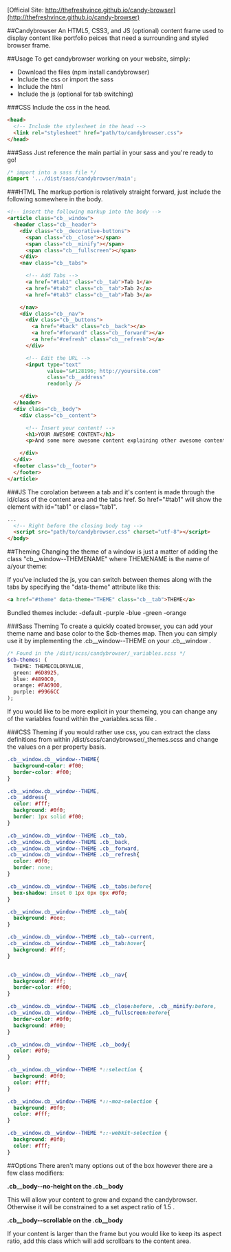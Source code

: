 [Official Site: http://thefreshvince.github.io/candy-browser](http://thefreshvince.github.io/candy-browser)

##Candybrowser
An HTML5, CSS3, and JS (optional) content frame used to display content like portfolio peices that need a surrounding and styled browser frame.

##Usage
To get candybrowser working on your website, simply:
- Download the files (npm install candybrowser)
- Include the css or import the sass
- Include the html
- Include the js (optional for tab switching)

###CSS
Include the css in the head.
```html
<head>
  <!-- Include the stylesheet in the head -->
  <link rel="stylesheet" href="path/to/candybrowser.css">
</head>
```

###Sass
Just reference the main partial in your sass and you're ready to go!
```scss
/* import into a sass file */
@import '.../dist/sass/candybrowser/main';
```

###HTML
The markup portion is relatively straight forward, just include the following somewhere in the body.
```html
<!-- insert the following markup into the body -->
<article class="cb__window">
  <header class="cb__header">
    <div class="cb__decorative-buttons">
      <span class="cb__close"></span>
      <span class="cb__minify"></span>
      <span class="cb__fullscreen"></span>
    </div>
    <nav class="cb__tabs">

      <!-- Add Tabs -->
      <a href="#tab1" class="cb__tab">Tab 1</a>
      <a href="#tab2" class="cb__tab">Tab 2</a>
      <a href="#tab3" class="cb__tab">Tab 3</a>

    </nav>
    <div class="cb__nav">
      <div class="cb__buttons">
        <a href="#back" class="cb__back"></a>
        <a href="#forward" class="cb__forward"></a>
        <a href="#refresh" class="cb__refresh"></a>
      </div>

      <!-- Edit the URL -->
      <input type="text"
             value="&#128196; http://yoursite.com"
             class="cb__address"
             readonly />

    </div>
  </header>
  <div class="cb__body">
    <div class="cb__content">

      <!-- Insert your content! -->
      <h1>YOUR AWESOME CONTENT</h1>
      <p>And some more awesome content explaining other awesome content :D</p>

    </div>
  </div>
  <footer class="cb__footer">
  </footer>
</article>
```

###JS
The corolation between a tab and it's content is made through the id/class of the content area and the tabs href. So href="#tab1" will show the element with id="tab1" or class="tab1".
```html
...
  <!-- Right before the closing body tag -->
  <script src="path/to/candybrowser.css" charset="utf-8"></script>
</body>
```

##Theming
Changing the theme of a window is just a matter of adding the class "cb__window--THEMENAME" where THEMENAME is the name of a/your theme:

<article class="cb__window cb__window--THEME">

If you've included the js, you can switch between themes along with the tabs by specifying the "data-theme" attribute like this:

```html
<a href="#theme" data-theme="THEME" class="cb__tab">THEME</a>
```

Bundled themes include:
-default
-purple
-blue
-green
-orange

###Sass Theming
To create a quickly coated browser, you can add your theme name and base color to the $cb-themes map. Then you can simply use it by implementing the .cb__window--THEME on your .cb__window .

```Sass
/* Found in the /dist/scss/candybrowser/_variables.scss */
$cb-themes: (
  THEME: THEMECOLORVALUE,
  green: #6D8925,
  blue: #4890C0,
  orange: #FA6900,
  purple: #9966CC
);
```

If you would like to be more explicit in your themeing, you can change any of the variables found within the _variables.scss file .

###CSS Theming
if you would rather use css, you can extract the class definitions from within /dist/scss/candybrowser/_themes.scss and change the values on a per property basis.

```css
.cb__window.cb__window--THEME{
  background-color: #f00;
  border-color: #f00;
}

.cb__window.cb__window--THEME,
.cb__address{
  color: #fff;
  background: #0f0;
  border: 1px solid #f00;
}

.cb__window.cb__window--THEME .cb__tab,
.cb__window.cb__window--THEME .cb__back,
.cb__window.cb__window--THEME .cb__forward,
.cb__window.cb__window--THEME .cb__refresh{
  color: #0f0;
  border: none;
}

.cb__window.cb__window--THEME .cb__tabs:before{
  box-shadow: inset 0 1px 0px 0px #0f0;
}

.cb__window.cb__window--THEME .cb__tab{
  background: #eee;
}

.cb__window.cb__window--THEME .cb__tab--current,
.cb__window.cb__window--THEME .cb__tab:hover{
  background: #fff;
}


.cb__window.cb__window--THEME .cb__nav{
  background: #fff;
  border-color: #f00;
}

.cb__window.cb__window--THEME .cb__close:before, .cb__minify:before,
.cb__window.cb__window--THEME .cb__fullscreen:before{
  border-color: #0f0;
  background: #f00;
}

.cb__window.cb__window--THEME .cb__body{
  color: #0f0;
}

.cb__window.cb__window--THEME *::selection {
  background: #0f0;
  color: #fff;
}

.cb__window.cb__window--THEME *::-moz-selection {
  background: #0f0;
  color: #fff;
}

.cb__window.cb__window--THEME *::-webkit-selection {
  background: #0f0;
  color: #fff;
}
```

##Options
There aren't many options out of the box however there are a few class modifiers:

**.cb__body--no-height on the .cb__body**

This will allow your content to grow and expand the candybrowser. Otherwise it will be constrained to a set aspect ratio of 1.5 .

**.cb__body--scrollable on the .cb__body**

If your content is larger than the frame but you would like to keep its aspect ratio, add this class which will add scrollbars to the content area.
